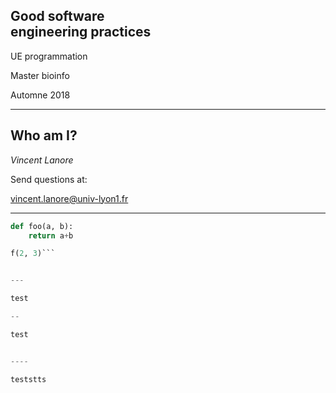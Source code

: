 ## Good software <br/> engineering practices

UE programmation

Master bioinfo

Automne 2018


---

## Who am I?

_Vincent Lanore_

Send questions at:

[vincent.lanore@univ-lyon1.fr](mailto:vincent.lanore@univ-lyon1.fr)


---

```python
def foo(a, b):
    return a+b

f(2, 3)```


---

test

-- 

test


----

teststts